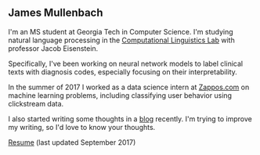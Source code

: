 ## James Mullenbach

I'm an MS student at Georgia Tech in Computer Science.
I'm studying natural language processing in the [Computational Linguistics Lab](https://gtnlp.wordpress.com) with professor Jacob Eisenstein. 

Specifically, I've been working on neural network models to label clinical texts with diagnosis codes, especially focusing on their interpretability.

In the summer of 2017 I worked as a data science intern at [Zappos.com](https://zappos.com) on machine learning problems, including classifying user behavior using clickstream data. 

I also started writing some thoughts in a <a href="https://jmullenbach.blogspot.com">blog</a> recently. I'm trying to improve my writing, so I'd love to know your thoughts.


<a href="../resume.pdf">Resume</a> (last updated September 2017)
